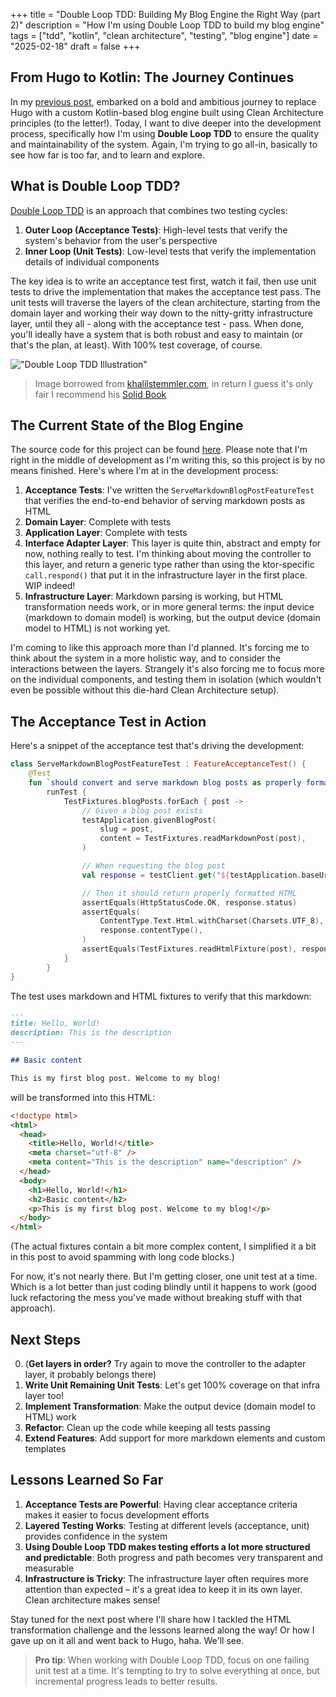 +++
title = "Double Loop TDD: Building My Blog Engine the Right Way (part 2)"
description = "How I'm using Double Loop TDD to build my blog engine"
tags = ["tdd", "kotlin", "clean architecture", "testing", "blog engine"]
date = "2025-02-18"
draft = false
+++

## From Hugo to Kotlin: The Journey Continues

In my [previous post](/posts/replacing-hugo-with-kotlin-clean-architecture), embarked on a bold and ambitious journey to replace Hugo with a custom Kotlin-based blog engine built using Clean Architecture principles (to the letter!). Today, I want to dive deeper into the development process, specifically how I'm using **Double Loop TDD** to ensure the quality and maintainability of the system. Again, I'm trying to go all-in, basically to see how far is too far, and to learn and explore.

## What is Double Loop TDD?

[Double Loop TDD](https://khalilstemmler.com/articles/test-driven-development/introduction-to-tdd/#Double-Loop-TDD) is an approach that combines two testing cycles:

1. **Outer Loop (Acceptance Tests)**: High-level tests that verify the system's behavior from the user's perspective
2. **Inner Loop (Unit Tests)**: Low-level tests that verify the implementation details of individual components

The key idea is to write an acceptance test first, watch it fail, then use unit tests to drive the implementation that makes the acceptance test pass. The unit tests will traverse the layers of the clean architecture, starting from the domain layer and working their way down to the nitty-gritty infrastructure layer, until they all - along with the acceptance test - pass. When done, you'll ideally have a system that is both robust and easy to maintain (or that's the plan, at least). With 100% test coverage, of course.

!["Double Loop TDD Illustration"](https://khalilstemmler.com/img/blog/tdd/intro/double-loop-tdd.svg)

> Image borrowed from [khalilstemmler.com](https://khalilstemmler.com/), in return I guess it's only fair I recommend his [Solid Book](https://solidbook.io/)

## The Current State of the Blog Engine

The source code for this project can be found [here](https://github.com/cekrem/clean-blog/tree/v0.2). Please note that I'm right in the middle of development as I'm writing this, so this project is by no means finished. Here's where I'm at in the development process:

1. **Acceptance Tests**: I've written the `ServeMarkdownBlogPostFeatureTest` that verifies the end-to-end behavior of serving markdown posts as HTML
2. **Domain Layer**: Complete with tests
3. **Application Layer**: Complete with tests
4. **Interface Adapter Layer**: This layer is quite thin, abstract and empty for now, nothing really to test. I'm thinking about moving the controller to this layer, and return a generic type rather than using the ktor-specific `call.respond()` that put it in the infrastructure layer in the first place. WIP indeed!
5. **Infrastructure Layer**: Markdown parsing is working, but HTML transformation needs work, or in more general terms: the input device (markdown to domain model) is working, but the output device (domain model to HTML) is not working yet.

I'm coming to like this approach more than I'd planned. It's forcing me to think about the system in a more holistic way, and to consider the interactions between the layers. Strangely it's also forcing me to focus more on the individual components, and testing them in isolation (which wouldn't even be possible without this die-hard Clean Architecture setup).

## The Acceptance Test in Action

Here's a snippet of the acceptance test that's driving the development:

```kotlin
class ServeMarkdownBlogPostFeatureTest : FeatureAcceptanceTest() {
    @Test
    fun `should convert and serve markdown blog posts as properly formatted HTML pages`() =
        runTest {
            TestFixtures.blogPosts.forEach { post ->
                // Given a blog post exists
                testApplication.givenBlogPost(
                    slug = post,
                    content = TestFixtures.readMarkdownPost(post),
                )

                // When requesting the blog post
                val response = testClient.get("${testApplication.baseUrl}/posts/$post")

                // Then it should return properly formatted HTML
                assertEquals(HttpStatusCode.OK, response.status)
                assertEquals(
                    ContentType.Text.Html.withCharset(Charsets.UTF_8),
                    response.contentType(),
                )
                assertEquals(TestFixtures.readHtmlFixture(post), response.bodyAsText())
            }
        }
}
```

The test uses markdown and HTML fixtures to verify that this markdown:

```markdown
---
title: Hello, World!
description: This is the description
---

## Basic content

This is my first blog post. Welcome to my blog!
```

will be transformed into this HTML:

```html
<!doctype html>
<html>
  <head>
    <title>Hello, World!</title>
    <meta charset="utf-8" />
    <meta content="This is the description" name="description" />
  </head>
  <body>
    <h1>Hello, World!</h1>
    <h2>Basic content</h2>
    <p>This is my first blog post. Welcome to my blog!</p>
  </body>
</html>
```

(The actual fixtures contain a bit more complex content, I simplified it a bit in this post to avoid spamming with long code blocks.)

For now, it's not nearly there. But I'm getting closer, one unit test at a time. Which is a lot better than just coding blindly until it happens to work (good luck refactoring the mess you've made without breaking stuff with that approach).

## Next Steps

0. (**Get layers in order?** Try again to move the controller to the adapter layer, it probably belongs there)
1. **Write Unit Remaining Unit Tests**: Let's get 100% coverage on that infra layer too!
2. **Implement Transformation**: Make the output device (domain model to HTML) work
3. **Refactor**: Clean up the code while keeping all tests passing
4. **Extend Features**: Add support for more markdown elements and custom templates

## Lessons Learned So Far

1. **Acceptance Tests are Powerful**: Having clear acceptance criteria makes it easier to focus development efforts
2. **Layered Testing Works**: Testing at different levels (acceptance, unit) provides confidence in the system
3. **Using Double Loop TDD makes testing efforts a lot more structured and predictable**: Both progress and path becomes very transparent and measurable
4. **Infrastructure is Tricky**: The infrastructure layer often requires more attention than expected – it's a great idea to keep it in its own layer. Clean architecture makes sense!

Stay tuned for the next post where I'll share how I tackled the HTML transformation challenge and the lessons learned along the way! Or how I gave up on it all and went back to Hugo, haha. We'll see.

> **Pro tip**: When working with Double Loop TDD, focus on one failing unit test at a time. It's tempting to try to solve everything at once, but incremental progress leads to better results.
